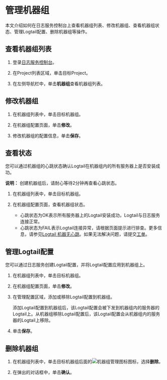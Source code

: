 # 管理机器组

本文介绍如何在日志服务控制台上查看机器组列表、修改机器组、查看机器组状态、管理Logtail配置、删除机器组等操作。

## 查看机器组列表

1.  登录[日志服务控制台](https://sls.console.aliyun.com)。

2.  在Project列表区域，单击目标Project。

3.  在左侧导航栏中，单击**机器组**查看机器组列表。


## 修改机器组

1.  在机器组列表中，单击目标机器组。

2.  在机器组配置页面，单击**修改**。

3.  修改机器组的配置信息，单击**保存**。


## 查看状态

您可以通过机器组的心跳状态确认Logtail在机器组内的所有服务器上是否安装成功。

**说明：** 创建机器组后，请耐心等待2分钟再查看心跳状态。

1.  在机器组列表中，单击目标机器组。

2.  在机器组配置页面，查看机器组状态。

    -   心跳状态为OK表示所有服务器上的Logtail安装成功，Logtail与日志服务连接正常。
    -   心跳状态为FAIL表示Logtail连接异常，请根据页面提示进行排查。更多信息，请参见[Logtail 机器无心跳](/cn.zh-CN/数据采集/FAQ/日志服务控制台中Logtail机器组无心跳的排查思路.md)。如果无法解决问题，请提交[工单](https://selfservice.console.aliyun.com/ticket/category/sls/today)。

## 管理Logtail配置

您可以通过日志服务创建Logtail配置，并将Logtail配置应用到机器组上。

1.  在机器组列表中，单击目标机器组。

2.  在机器组配置页面，单击**修改**。

3.  在管理配置区域，添加或移除Logtail配置到机器组。

    添加Logtail配置到机器组后，该Logtail配置会被下发到机器组内的服务器的Logtail上。从机器组移除Logtail配置后，该Logtail配置会从机器组内的服务器的Logtail上移除。

4.  单击**保存**。


## 删除机器组

1.  在机器组列表中，单击目标机器组后面的![机器组管理图标](https://static-aliyun-doc.oss-accelerate.aliyuncs.com/assets/img/zh-CN/0130559951/p52791.png)图标，选择**删除**。

2.  在弹出的对话框中，单击**确认**。



